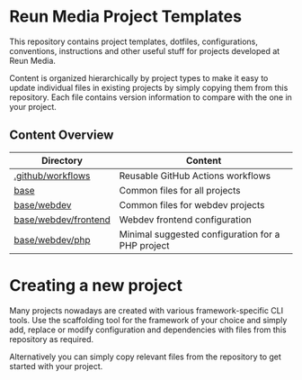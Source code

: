 # Reun Media Project Templates

This repository contains project templates, dotfiles, configurations,
conventions, instructions and other useful stuff for projects developed at
Reun Media.

Content is organized hierarchically by project types to make it easy to update
individual files in existing projects by simply copying them from this
repository. Each file contains version information to compare with the one in
your project.

## Content Overview

| Directory                                      | Content                                           |
| ---------------------------------------------- | ------------------------------------------------- |
| [.github/workflows](.github/workflows)         | Reusable GitHub Actions workflows                 |
| [base](./base)                                 | Common files for all projects                     |
| [base/webdev](./base/webdev)                   | Common files for webdev projects                  |
| [base/webdev/frontend](./base/webdev/frontend) | Webdev frontend configuration                     |
| [base/webdev/php](./base/webdev/php)           | Minimal suggested configuration for a PHP project |

# Creating a new project

Many projects nowadays are created with various framework-specific CLI tools.
Use the scaffolding tool for the framework of your choice and simply add,
replace or modify configuration and dependencies with files from this repository
as required.

Alternatively you can simply copy relevant files from the repository to get
started with your project.
